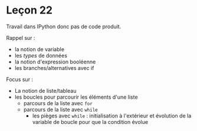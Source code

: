 # Leçon 22

Travail dans IPython donc pas de code produit.

Rappel sur :

* la notion de variable
* les _types_ de données
* la notion d'expression booléenne
* les branches/alternatives avec if

Focus sur :

* La notion de liste/tableau
* les boucles pour parcourir les éléments d'une liste
  * parcours de la liste avec `for`
  * parcours de la liste avec `while`
    * les pièges avec `while` : initialisation à l'extérieur et évolution de la variable de boucle pour que la condition évolue